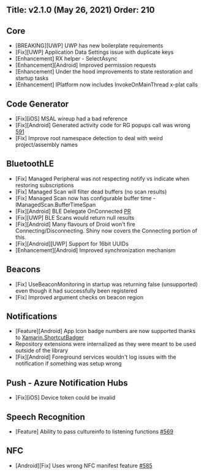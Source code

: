 ﻿Title: v2.1.0 (May 26, 2021)
Order: 210
---

## Core
* [BREAKING][UWP] UWP has new boilerplate requirements
* [Fix][UWP] Application Data Settings issue with duplicate keys
* [Enhancement] RX helper - SelectAsync
* [Enhancement][Android] Improved permission requests
* [Enhancement] Under the hood improvements to state restoration and startup tasks
* [Enhancement] IPlatform now includes InvokeOnMainThread x-plat calls

## Code Generator
* [Fix][iOS] MSAL wireup had a bad reference
* [Fix][Android] Generated activity code for RG popups call was wrong [591](https://github.com/shinyorg/shiny/issues/591)
* [Fix] Improve root namespace detection to deal with weird project/assembly names

## BluetoothLE
* [Fix] Managed Peripheral was not respecting notify vs indicate when restoring subscriptions
* [Fix] Managed Scan will filter dead buffers (no scan results)
* [Fix] Managed Scan now has configurable buffer time - IManagedScan.BufferTimeSpan
* [Fix][Android] BLE Delegate OnConnected [PR](https://github.com/shinyorg/shiny/pull/579)
* [Fix][UWP] BLE Scans would return null results
* [Fix][Android] Many flavours of Droid won't fire Connecting/Disconnecting.  Shiny now covers the Connecting portion of this.
* [Fix][Android][UWP] Support for 16bit UUIDs
* [Enhancement][Android] Improved synchronization mechanism 

## Beacons
* [Fix] UseBeaconMonitoring in startup was returning false (unsupported) even though it had successfully been registered
* [Fix] Improved argument checks on beacon region

## Notifications
* [Feature][Android] App Icon badge numbers are now supported thanks to [Xamarin.ShortcutBadger](https://github.com/wcoder/ShortcutBadger)
* Repository extensions were internalized as they were meant to be used outside of the library
* [Fix][Android] Foreground services wouldn't log issues with the notification if something was setup wrong

## Push - Azure Notification Hubs
* [Fix][iOS] Device token could be invalid

## Speech Recognition
* [Feature] Ability to pass cultureinfo to listening functions [#569](https://github.com/shinyorg/shiny/issues/569)

## NFC
* [Android][Fix] Uses wrong NFC manifest feature [#585](https://github.com/shinyorg/shiny/issues/585)